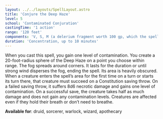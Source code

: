```yaml
---
layout: ../../layouts/SpellLayout.astro
title: 'Conjure the Deep Haze'
level: 5
school: 'Contaminated Conjuration'
castingTime: '1 action'
range: '120 feet'
components: 'V, S, M (a delerium fragment worth 100 gp, which the spell consumes)'
duration: 'Concentration, up to 10 minutes'
---
```


When you cast this spell, you gain one level of contamination.
You create a 20-foot-radius sphere of the Deep Haze on a point you choose within range. The fog spreads around corners. It lasts for the duration or until strong wind disperses the fog, ending the spell. Its area is heavily obscured.
When a creature enters the spell’s area for the first time on a turn or starts its turn there, that creature must succeed on a Constitution saving throw. On a failed saving throw, it suffers 8d6 necrotic damage and gains one level of contamination. On a successful save, the creature takes half as much damage and does not gain any contamination levels. Creatures are affected even if they hold their breath or don’t need to breathe.

**Available for**: druid, sorcerer, warlock, wizard, apothecary